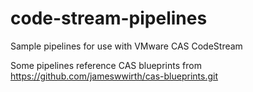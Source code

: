 # code-stream-pipelines
Sample pipelines for use with VMware CAS CodeStream

Some pipelines reference CAS blueprints from https://github.com/jameswwirth/cas-blueprints.git
